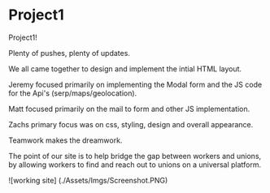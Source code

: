 # Project1

Project1!

Plenty of pushes, plenty of updates.

We all came together to design and implement the intial HTML layout.

Jeremy focused primarily on implementing the Modal form and the JS code for the Api's (serp/maps/geolocation).

Matt focused primarily on the mail to form and other JS implementation.

Zachs primary focus was on css, styling, design and overall appearance.

Teamwork makes the dreamwork.

The point of our site is to help bridge the gap between workers and unions, by allowing workers to find and reach out to unions on a universal platform.

![working site] (./Assets/Imgs/Screenshot.PNG)